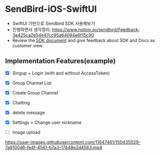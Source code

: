 # SendBird-iOS-SwiftUI
- SwiftUI 기반으로 Sendbird SDK 사용해보기
- 진행하면서 생각정리: https://www.notion.so/sendbird/Feedback-3e425ca2e54e47cc95a64084e6f15c90
- Review the [SDK document](https://sendbird.com/docs/chat/v3/ios/guides/group-channel) and give feedback about SDK and Docs as customer view.

## Implementation Features(example)
- [x] Singup + Login (with and without AccessToken)
- [x] Group Channel List
- [x] Create Group Channel
- [x] Chatting
- [x] delete message
- [x] Settings > Change user nickname
- [ ] Image upload


https://user-images.githubusercontent.com/11647461/150435029-7a8100d6-fe4f-4561-b7a3-17448e2d4563.mp4

